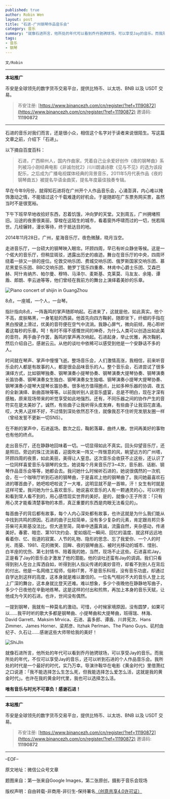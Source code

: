 ```yaml
---
published: true
author: Robin Wen
layout: post
title: "石进-广州钢琴作品音乐会"
category: 音乐
summary: "就像石进所言，他所处的年代可以看到乔丹驰骋球场，可以享受Jay的音乐。而我所处的年代，不仅可以享受Jay的音乐，还可以听到石进的个人作品音乐会。我所处的时代是一个最好的时代，实乃万幸。导演许鞍华在电影《黄金时代》里借萧红之口说道：「我不能选择怎么生怎么死，但我能选择怎么爱怎么活，这就是我的黄金时代」。也许在我的黄金时代里，我也可以选择怎么活。"
tags:
- 音乐
- 钢琴
---
```


`文/Robin`

***

**本站推广**

币安是全球领先的数字货币交易平台，提供比特币、以太坊、BNB 以及 USDT 交易。

> 币安注册: [https://www.binancezh.com/cn/register/?ref=11190872](https://www.binancezh.com/cn/register/?ref=11190872)
> 邀请码: **11190872**

***

石进的音乐对我们而言，还是很小众，相信这个名字对于读者来说很陌生。写这篇文章之前，介绍下「石进」。

以下摘自百度百科：

> 石进，广西柳州人，国内作曲家。凭着自己业余爱好创作《夜的钢琴曲》系列被冯小刚经典电影《非诚勿扰2》川川朗诵诗歌《见与不见》的选为该段配乐，之后成为广播电视媒体经典的背景音乐，2011年5月代表作品《夜的钢琴曲五》被提名华语金曲奖，提名年度最佳独奏专辑。

早在今年9月份，就得知石进将在广州开个人作品音乐会，心涌澎湃，内心难以掩饰激动之情，不能错过这个千载难逢的好机会。于是随即在广东票务网买票，虽然当时不是很宽裕。

下午下班早早地收拾好东西，忍着饥饿，冲向梦的天堂。又到周五，广州拥堵照旧。沿途的夜景很美丽，穿梭在这陌生的城市，看着窗外呼啸而过的一切，恍若隔世。几经辗转，漫长等待，终于抵达目的地。

2014年11月28日，广州，星海音乐厅。夜色微醺，晓月当空。

走进音乐厅，一台硕大的钢琴映入眼帘。环顾四周，早已有听众静坐等候。这是一个偌大的音乐厅，但稍显斑驳，透露出历史的痕迹。舞台在音乐厅的中央，四周环绕着一排又一排的座位。伦敦交响乐团、费城交响乐团、俄罗斯国家交响乐团、慕尼黑爱乐乐团、BBC交响乐团、鲍罗丁弦乐四重奏、林肯中心爵士乐团、艾森巴赫、阿什肯纳齐、帕尔曼、穆特、马泽尔、麦斯基、克莱莫、马友友、余隆、谭盾、郎朗、李云迪等等，他们曾经在我前方的舞台上演绎着美妙的乐章。

![Piano concert of shijin in GuangZhou](https://cdn.dbarobin.com/ny6YFsf.jpg)

8点，一座城，一个人，一台琴。

指针指向8点，一阵轰鸣的掌声随即响起。石进来了，这就是他，如此真实。他个不高，皮肤略黑，一身笔挺的西装。他首先向四方鞠躬，随即坐下，纤细的手指在黑白按键上滑过，优美的音符便在空气中流淌。我静心屏气，微向前倾，用心聆听着这每秒的乐章。呵！有时不得不感慨世间的神奇，为什么人类可以创造出如此美的音符。两手曲子作罢，轰鸣的掌声再次响起。石进起身，举止优雅，再次鞠躬，然后介绍自己，感谢云云。从他的谈吐中依稀可以感受到他是一个安静话不多的人。

时间就在琴声、掌声中慢慢飞逝。整场音乐会，人们激情高涨，我相信，前来听音乐会的人都是有故事的人，都是很会品味音乐的人。整个音乐会，石进尝试了很多演绎方式，比如钢琴独奏、钢琴演奏小提琴协奏、钢琴演奏大提琴协奏、钢琴演奏长笛协奏、钢琴演奏女生独白、钢琴演奏女生独唱、钢琴演奏小提琴大提琴协奏、钢琴演奏小提琴大提琴长笛协奏。很多地方值得圈点，比如多种乐器的协调、夜五的全新演绎、新曲首映等等。以前我听别人说音乐盛宴，总是不明白，现在才深有感触，原来现场带来的听觉享受如此地强烈。还有，不同乐器之间的协作产生的音符实在是太美妙了。诚然，有些曲子让我听得头皮发麻，有些曲子让我泪花直涌。哎，大男人这样不好，不过情到深处依然忍不住，就像我忍不住听完发朋友圈一样（曾经发誓不更新一切SNS）。

在不断的掌声中，石进返场。数次之后，鞠躬落幕，曲终人散。世间再美好的事物也有他的终点。

走出音乐厅，还在静静地回味着一切。一切显得如此不真实。回头仰望音乐厅，还是照旧。旁边的珠江流淌着，迎面吹来一阵又一阵惬意的风，眺望远方的广州塔，环顾四周的夜景，如此美丽，美得让人窒息。这次音乐会收获不止这些，还认识了一位同样喜爱音乐与钢琴的女生。她说每个月来音乐厅3~4次，音乐剧、话剧、钢琴作品音乐会等等，她都会去。我问她什么时候听石进的，她说很偶然的一次机会，在一个咖啡厅听到石进的钢琴曲，于是喜欢上他的钢琴曲了。我问她最喜欢石进的哪首曲子，她吧啦吧啦说了一大堆，这明显就不是一首嘛，汗！女生有时就是这样可爱。我问她为什么喜欢音乐，她说喜欢音乐的人有一颗通灵的心，可以听到和看到常人看不到的，用心感悟现实世界的美好。是的，就像小王子所言：「只有用心灵才能看清楚事物的本质，真正重要的东西是肉眼无法看见的」。

每首曲子的背后都有故事，每个人内心深处都有故事，也许这就是为什么我们能从中找到共鸣的原因。石进的曲子比较简单，没有多少复杂的元素，肯定跟肖邦贝多芬柴可夫斯基没法比。但大道至简，简单中透露真诚，流露自然，夹杂感动，传递美好。春雾、暗恋、第101次约会、爱如烟花一瞬间、回忆的温度、就这样远远地看着你、忆、街道的寂寞、人节的礼物、隐形的思念、忘了我爱你、一个人的时光、雨葵、1981、花的微笑、回眸、夜的钢琴曲五、被时光移动的城市、惜别、白羊座的忧伤、第七封情书、陪着我的她，当然，现场不止这些。石进喜欢Jay，正是看了Jay的音乐会才激发了他的潜能。他的谈吐还蛮有Jay的调调。我们只看得到别人在台上挥洒自如，听得到别人指尖传递的美妙音符，却看不到别人在背后的付出。他是一名网络工程师，俗称IT男，不是音乐科班，没有音乐功底，却通过自学达到这样的高度，这本身就是难以置信的。一位名气相对不大的音乐人登上北上广深的舞台，这本身就比登天还难。难以想象，多少个夜晚他在静静地写曲子，多少个日夜他在辛勤地练琴。这是这样的付出和煎熬，再加上本身的音乐天赋，让他成为今天的石进。也许，世间没有偶然。

一提到钢琴，我就有一种莫名的激动。可惜，小时候家境原因，没有圆梦，如果可以……我平时听的歌大多都是钢琴曲、小提琴曲和大提琴曲，班得瑞、林海、David Garrett、Maksim Mrvica、石进、喜多郎、谭盾、川井宪次、Hans Zimmer、James Horner、梁邦彦、Itzhak Perlman、The Piano Guys、矶村由纪子、久石让……感谢这些大师带给我的美好！

![ShiJIn](https://cdn.dbarobin.com/GJZdnTY.png)

就像石进所言，他所处的年代可以看到乔丹驰骋球场，可以享受Jay的音乐。而我所处的年代，不仅可以享受Jay的音乐，还可以听到石进的个人作品音乐会。我所处的时代是一个最好的时代，实乃万幸。导演许鞍华在电影《黄金时代》里借萧红之口说道：「我不能选择怎么生怎么死，但我能选择怎么爱怎么活，这就是我的黄金时代」。也许在我的黄金时代里，我也可以选择怎么活。

**唯有音乐与时光不可辜负！感谢石进！**

***

**本站推广**

币安是全球领先的数字货币交易平台，提供比特币、以太坊、BNB 以及 USDT 交易。

> 币安注册: [https://www.binancezh.com/cn/register/?ref=11190872](https://www.binancezh.com/cn/register/?ref=11190872)
> 邀请码: **11190872**

***

–EOF–

原文地址：微信公众号文章

题图来自：第一张来自Google Images，第二张原创，摄影于音乐会现场

版权声明：自由转载-非商用-非衍生-保持署名<a href="http://creativecommons.org/licenses/by-nc-nd/4.0/deed.zh" target="_blank">（创意共享4.0许可证）</a>
